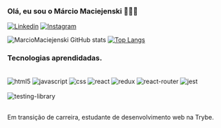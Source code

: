 ### Olá, eu sou o Márcio Maciejenski 🧑🏻‍💻

[![Linkedin](https://img.shields.io/badge/LinkedIn-0077B5?style=for-the-badge&logo=linkedin&logoColor=white)](https://www.linkedin.com/in/marcio-maciejenski/)
[![Instagram](https://img.shields.io/badge/Instagram-E4405F?style=for-the-badge&logo=instagram&logoColor=white)](https://www.instagram.com/marciomaciejenski/)

![MarcioMaciejenski GitHub stats](https://github-readme-stats.vercel.app/api?username=MarcioMaciejenski&show_icons=true&theme=dark)
[![Top Langs](https://github-readme-stats.vercel.app/api/top-langs/?username=MarcioMaciejenski&langs_count=8)](https://github.com/anuraghazra/github-readme-stats)

### Tecnologias aprendidadas.
<div><br/>
  <img align="center" alt="html5" src="https://img.shields.io/badge/HTML5-E34F26?style=for-the-badge&logo=html5&logoColor=white" />
  <img align="center" alt="javascript" src="https://img.shields.io/badge/JavaScript-323330?style=for-the-badge&logo=javascript&logoColor=F7DF1E" />
  <img align="center" alt="css" src="https://img.shields.io/badge/CSS-239120?&style=for-the-badge&logo=css3&logoColor=white" />
  <img align="center" alt="react" src="https://img.shields.io/badge/React-20232A?style=for-the-badge&logo=react&logoColor=61DAFB" />
  <img align="center" alt="redux" src="https://img.shields.io/badge/Redux-593D88?style=for-the-badge&logo=redux&logoColor=white" />
  <img align="center" alt="react-router" src="https://img.shields.io/badge/React_Router-CA4245?style=for-the-badge&logo=react-router&logoColor=white" />
  <img align="center" alt="jest" src="https://img.shields.io/badge/Jest-323330?style=for-the-badge&logo=Jest&logoColor=white" />
  </br>
  </br>
  <img align="center" alt="testing-library" src="https://img.shields.io/badge/testing%20library-323330?style=for-the-badge&logo=testing-library&logoColor=red" />
</div></br>

Em transição de carreira, estudante de desenvolvimento web na Trybe.
